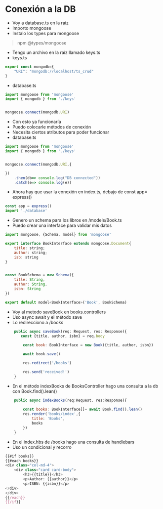 # Conexión a la DB

- Voy a database.ts en la raíz
- Importo mongoose
- Instalo los types para mongoose

> npm @types/mongoose

- Tengo un archivo en la raíz llamado keys.ts
- keys.ts

~~~js
export const mongodb={
    "URI": "mongodb://localhost/ts_crud"
}
~~~

- database.ts

~~~js
import mongoose from 'mongoose'
import { mongodb } from './keys'


mongoose.connect(mongodb.URI)
~~~

- Con esto ya funcionaría
- Puedo colocarle métodos de conexión
- Necesita ciertos atributos para poder funcionar
- database.ts

~~~ts
import mongoose from 'mongoose'
import { mongodb } from './keys'


mongoose.connect(mongodb.URI,{

})
    .then(db=> console.log("DB connected"))
    .catch(e=> console.log(e))
~~~

- Ahora hay que usar la conexión en index.ts, debajo de const app= express()

~~~ts
const app = express()
import './database'
~~~

- Genero un schema para los libros en /models/Book.ts
- Puedo crear una interface para validar mis datos

~~~js
import mongoose, {Schema, model} from 'mongoose'

export interface BookInterface extends mongoose.Document{
    title: string;
    author: string;
    isb: string
}


const BookSchema = new Schema({
    title: String,
    author: String,
    isbn: String
})

export default model<BookInterface>('Book', BookSchema)
~~~

- Voy al metodo saveBook en books.controllers
- Uso async await y el método save
- Lo redirecciono a /books

~~~js
    public async saveBook(req: Request, res: Response){
       const {title, author, isbn} = req.body
       
        const book: BookInterface = new Book({title, author, isbn})

        await book.save()

        res.redirect('/books')

        res.send('received!')
    }
~~~

- En el método indexBooks de BooksController hago una consulta a la db con Book.find().lean()

~~~js
    public async indexBooks(req:Request, res:Response){
       
        const books: BookInterface[]= await Book.find().lean()
        res.render('books/index',{
            title: 'Books',
            books
        })
    }
~~~

- En el index.hbs de /books hago una consulta de handlebars
- Uso un condicional y recorro 

~~~js
{{#if books}}
{{#each books}}
<div class="col-md-4">
    <div class="card card-body">
        <h3>{{title}}</h3>
        <p>Author: {{author}}</p>
        <p>ISBN: {{isbn}}</p>
</div>
</div>
{{/each}}
{{/if}}
~~~


